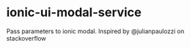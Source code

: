 # ionic-ui-modal-service
Pass parameters to ionic modal. Inspired by @julianpaulozzi on stackoverflow
